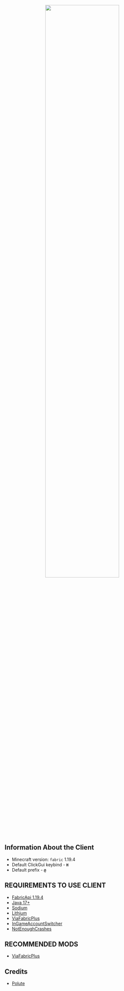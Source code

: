 <p align="center">
    <img src="https://i.imgur.com/5TsLiI5.png" style="width: 69%">
</p>
 


## Information About the Client
- Minecraft version: ```fabric``` 1.19.4
- Default ClickGui keybind - **```H```**
- Default prefix  - **```@```**

## REQUIREMENTS TO USE CLIENT
- [FabricApi 1.19.4](https://www.curseforge.com/minecraft/mc-mods/fabric-api/files)
- [Java 17+](https://www.oracle.com/java/technologies/javase/jdk17-archive-downloads.html)
- [Sodium](https://modrinth.com/mod/sodium/)
- [Lithium](https://modrinth.com/mod/lithium/)
- [ViaFabricPlus](https://github.com/ViaVersion/ViaFabricPlus)
- [InGameAccountSwitcher](https://www.curseforge.com/minecraft/mc-mods/in-game-account-switcher) 
- [NotEnoughCrashes](https://www.curseforge.com/minecraft/mc-mods/not-enough-crashes/files)

## RECOMMENDED MODS
- [ViaFabricPlus](https://github.com/ViaVersion/ViaFabricPlus)

## Credits
- [Polute](https://github.com/PoluteClient)
